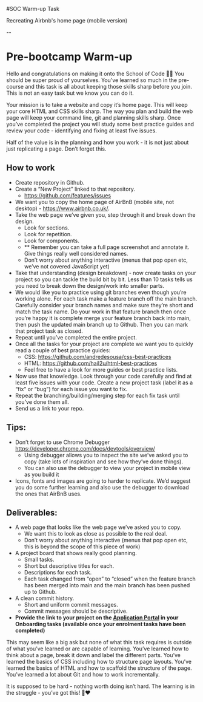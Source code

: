 #SOC Warm-up Task

Recreating Airbnb's home page (mobile version)

--

# Pre-bootcamp Warm-up

Hello and congratulations on making it onto the School of Code 🙂🎉 You should be super proud of yourselves. You’ve learned so much in the pre-course and this task is all about keeping those skills sharp before you join. This is not an easy task but we know you can do it.

Your mission is to take a website and copy it’s home page. This will keep your core HTML and CSS skills sharp. The way you plan and build the web page will keep your command line, git and planning skills sharp. Once you’ve completed the project you will study some best practice guides and review your code - identifying and fixing at least five issues.

Half of the value is in the planning and how you work - it is not just about just replicating a page. Don’t forget this.

## **How to work**

- Create repository in Github.
- Create a “New Project” linked to that repository.
    - https://github.com/features/issues
- We want you to copy the home page of AirBnB (mobile site, not desktop) - https://www.airbnb.co.uk/.
- Take the web page we’ve given you, step through it and break down the design.
    - Look for sections.
    - Look for repetition.
    - Look for components.
    - ** Remember you can take a full page screenshot and annotate it. Give things really well considered names.
    - Don’t worry about anything interactive (menus that pop open etc, we’ve not covered JavaScript yet)
- Take that understanding (design breakdown) - now create tasks on your project so you can tackle the build bit by bit. Less than 10 tasks tells us you need to break down the design/work into smaller parts.
- We would like you to practice using git branches even though you’re working alone. For each task make a feature branch off the main branch. Carefully consider your branch names and make sure they’re short and match the task name. Do your work in that feature branch then once you’re happy it is complete merge your feature branch back into main, then push the updated main branch up to Github. Then you can mark that project task as closed.
- Repeat until you’ve completed the entire project.
- Once all the tasks for your project are complete we want you to quickly read a couple of best practice guides:
    - CSS: https://github.com/andredesousa/css-best-practices
    - HTML: https://github.com/hail2u/html-best-practices
    - Feel free to have a look for more guides or best practice lists.
- Now use that knowledge. Look through your code carefully and find at least five issues with your code. Create a new project task (label it as a “fix” or “bug”) for each issue you want to fix.
- Repeat the branching/building/merging step for each fix task until you’ve done them all.
- Send us a link to your repo.

## Tips:

- Don’t forget to use Chrome Debugger https://developer.chrome.com/docs/devtools/overview/
    - Using debugger allows you to inspect the site we’ve asked you to copy (take lots of inspiration and see how they’ve done things).
    - You can also use the debugger to view your project in mobile view as you build it
- Icons, fonts and images are going to harder to replicate. We’d suggest you do some further learning and also use the debugger to download the ones that AirBnB uses.

## Deliverables:

- A web page that looks like the web page we’ve asked you to copy.
    - We want this to look as close as possible to the real deal.
    - Don’t worry about anything interactive (menus that pop open etc, this is beyond the scope of this piece of work)
- A project board that shows really good planning.
    - Small tasks.
    - Short but descriptive titles for each.
    - Descriptions for each task.
    - Each task changed from “open” to “closed” when the feature branch has been merged into main and the main branch has been pushed up to Github.
- A clean commit history.
    - Short and uniform commit messages.
    - Commit messages should be descriptive.
- **Provide the link to your project on the [Application Portal](http://schoolofcode.smapply.io) in your Onboarding tasks (available once your enrolment tasks have been completed)**

This may seem like a big ask but none of what this task requires is outside of what you’ve learned or are capable of learning. You’ve learned how to think about a page, break it down and label the different parts. You’ve learned the basics of CSS including how to structure page layouts. You’ve learned the basics of HTML and how to scaffold the structure of the page. You’ve learned a lot about Git and how to work incrementally.

It is supposed to be hard - nothing worth doing isn’t hard. The learning is in the struggle - you’ve got this! 🙂❤️